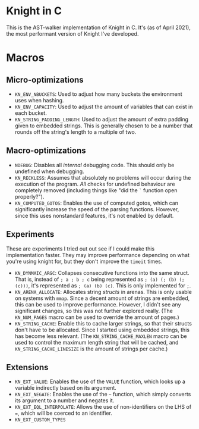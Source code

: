# Knight in C
This is the AST-walker implementation of Knight in C. It's (as of April 2021), the most performant version of Knight I've developed.

# Macros
## Micro-optimizations
- `KN_ENV_NBUCKETS`: Used to adjust how many buckets the environment uses when hashing.
- `KN_ENV_CAPACITY`: Used to adjust the amount of variables that can exist in each bucket.
- `KN_STRING_PADDING_LENGTH`: Used to adjust the amount of extra padding given to embedded strings. This is generally chosen to be a number that rounds off the string's length to a multiple of two.

## Macro-optimizations
- `NDEBUG`: Disables all _internal_ debugging code. This should only be undefined when debugging.
- `KN_RECKLESS`: Assumes that absolutely no problems will occur during the execution of the program. _All_ checks for undefined behaviour are completely removed (including things like "did the `` ` `` function open properly?").
- `KN_COMPUTED_GOTOS`: Enables the use of computed gotos, which can significantly increase the speed of the parsing functions. However, since this uses nonstandard features, it's not enabled by default.

## Experiments
These are experiments I tried out out see if I could make this implementation faster. They may improve performance depending on what you're using knight for, but they don't improve the `timeit` times.
- `KN_DYNMAIC_ARGC`: Collapses consecutive functions into the same struct. That is, instead of `; a ; b ; c` being represented as `; (a) (; (b) (; (c)))`, it's represented as `; (a) (b) (c)`. This is only implemented for `;`.
- `KN_ARENA_ALLOCATE`: Allocates string _structs_ in arenas. This is only usable on systems with `mmap`. Since a decent amount of strings are embedded, this can be used to improve performance. However, I didn't see any significant changes, so this was not further explored really. (The `KN_NUM_PAGES` macro can be used to override the amount of pages.)
- `KN_STRING_CACHE`: Enable this to cache larger strings, so that their structs don't have to be allocated. Since I started using embedded strings, this has become less relevant. (The `KN_STRING_CACHE_MAXLEN` macro can be used to control the maximum length string that will be cached, and `KN_STRING_CACHE_LINESIZE` is the amount of strings per cache.)

## Extensions
- `KN_EXT_VALUE`: Enables the use of the `VALUE` function, which looks up a variable indirectly based on its argument.
- `KN_EXT_NEGATE`: Enables the use of the `~` function, which simply converts its argument to a number and negates it.
- `KN_EXT_EQL_INTERPOLATE`: Allows the use of non-identifiers on the LHS of `=`, which will be coerced to an identifier.
- `KN_EXT_CUSTOM_TYPES`